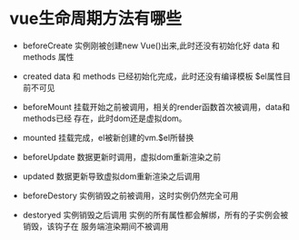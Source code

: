 
# vue生命周期方法有哪些
  
  - beforeCreate
      实例刚被创建new Vue()出来,此时还没有初始化好 data 和 methods 属性
  
  - created
      data 和 methods 已经初始化完成，此时还没有编译模板 $el属性目前不可见

  - beforeMount 
      挂载开始之前被调用，相关的render函数首次被调用，data和methods已经
      存在，此时dom还是虚拟dom。

  - mounted
      挂载完成，el被新创建的vm.$el所替换

  - beforeUpdate
      数据更新时调用，虚拟dom重新渲染之前

  - updated
      数据更新导致虚拟dom重新渲染之后调用    

  - beforeDestory 
      实例销毁之前被调用，这时实例仍然完全可用    

  -  destoryed 
     实例销毁之后调用 实例的所有属性都会解绑，所有的子实例会被销毁，该钩子在
     服务端渲染期间不被调用    
          